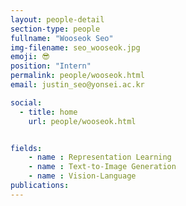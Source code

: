 ```yaml
---
layout: people-detail
section-type: people
fullname: "Wooseok Seo"
img-filename: seo_wooseok.jpg
emoji: 😎
position: "Intern"
permalink: people/wooseok.html
email: justin_seo@yonsei.ac.kr

social:
  - title: home
    url: people/wooseok.html


fields:
    - name : Representation Learning
    - name : Text-to-Image Generation
    - name : Vision-Language
publications:
---
```

